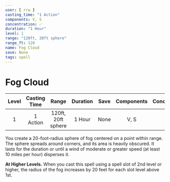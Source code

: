 ```yaml
---
user: [ rrw ]
casting_time: "1 Action"
components: V, S
concentration: ✅
duration: "1 Hour"
level: 1
range: "120ft, 20ft sphere"
range_ft: 120
name: Fog Cloud
save: None
tags: spell
---
```

# Fog Cloud
| **Level** | **Casting Time** | **Range** | **Duration** | **Save** | **Components** | **Concentration** |
|:---:|:---:|:---:|:---:|:---:|:---:|:---:|
| 1 | 1 Action | 120ft, 20ft sphere | 1 Hour | None | V, S | ✅ |

You create a 20-foot-radius sphere of fog centered on a point within range. The sphere spreads around corners, and its area is heavily obscured. It lasts for the duration or until a wind of moderate or greater speed (at least 10 miles per hour) disperses it.

**At Higher Levels.** When you cast this spell using a spell slot of 2nd level or higher, the radius of the fog increases by 20 feet for each slot level above 1st.